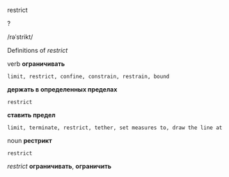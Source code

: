 restrict

?

/rəˈstrikt/

Definitions of _restrict_

verb
**ограничивать**

    limit, restrict, confine, constrain, restrain, bound
**держать в определенных пределах**

    restrict
**ставить предел**

    limit, terminate, restrict, tether, set measures to, draw the line at

noun
**рестрикт**

    restrict

_restrict_
**ограничивать**, **ограничить**
